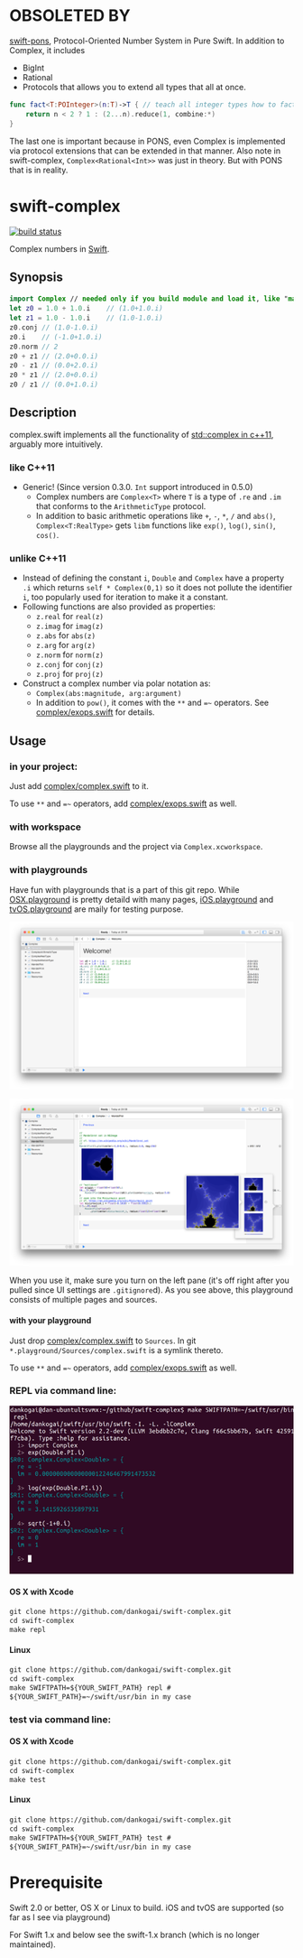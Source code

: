 # OBSOLETED BY

[swift-pons], Protocol-Oriented Number System in Pure Swift.  In addition to Complex, it includes

* BigInt
* Rational
* Protocols that allows you to extend all types that all at once.

````Swift
func fact<T:POInteger>(n:T)->T { // teach all integer types how to factorial
    return n < 2 ? 1 : (2...n).reduce(1, combine:*)
}
````

The last one is important because in PONS, even Complex is implemented via protocol extensions that can be extended in that manner.  Also note in swift-complex, `Complex<Rational<Int>>` was just in theory.  But with PONS that is in reality.

[swift-pons]: https://github.com/dankogai/swift-pons

# swift-complex

[![build status](https://secure.travis-ci.org/dankogai/swift-complex.png)](http://travis-ci.org/dankogai/swift-complex)

Complex numbers in [Swift].

[Swift]: https://developer.apple.com/swift/

## Synopsis

````swift
import Complex // needed only if you build module and load it, like "make repl"
let z0 = 1.0 + 1.0.i    // (1.0+1.0.i)
let z1 = 1.0 - 1.0.i    // (1.0-1.0.i)
z0.conj // (1.0-1.0.i)
z0.i    // (-1.0+1.0.i)
z0.norm // 2
z0 + z1 // (2.0+0.0.i)
z0 - z1 // (0.0+2.0.i)
z0 * z1 // (2.0+0.0.i)
z0 / z1 // (0.0+1.0.i)
````

## Description

complex.swift implements all the functionality of [std::complex in c++11], arguably more intuitively. 

[std::complex in c++11]: http://www.cplusplus.com/reference/complex/

### like C++11

* Generic! (Since version 0.3.0. `Int` support introduced in 0.5.0)
  * Complex numbers are `Complex<T>` where `T` is a type of `.re` and `.im` that conforms to the `ArithmeticType` protocol.
  * In addition to basic arithmetic operations like `+`, `-`, `*`, `/` and `abs()`, `Complex<T:RealType>` gets `libm` functions like `exp()`, `log()`, `sin()`, `cos()`.

### unlike C++11

* Instead of defining the constant `i`, `Double` and `Complex` have a property `.i` which returns `self * Complex(0,1)` so it does not pollute the identifier `i`, too popularly used for iteration to make it a constant.
* Following functions are also provided as properties:
  * `z.real` for `real(z)`
  * `z.imag` for `imag(z)`
  * `z.abs` for `abs(z)`
  * `z.arg` for `arg(z)`
  * `z.norm` for `norm(z)`
  * `z.conj` for `conj(z)`
  * `z.proj` for `proj(z)`
* Construct a complex number via polar notation as:
  * `Complex(abs:magnitude, arg:argument)`
  * In addition to `pow()`, it comes with the `**` and `=~` operators. See [complex/exops.swift] for details.


## Usage

### in your project:

Just add [complex/complex.swift] to it.

To use `**` and `=~` operators, add [complex/exops.swift] as well.

[complex/complex.swift]: ./complex/complex.swift
[complex/exops.swift]: ./complex/exops.swift

### with workspace

Browse all the playgrounds and the project via `Complex.xcworkspace`.

### with playgrounds

Have fun with playgrounds that is a part of this git repo.  While [OSX.playground] is pretty detaild with many pages, [iOS.playground] and [tvOS.playground] are maily for testing purpose.

![](screenshots/playground0.png)

![](screenshots/playground1.png)

[OSX.playground]: ./OSX.playground
[iOS.playground]: ./iOS.playground
[tvOS.playground]: ./tvOS.playground

When you use it, make sure you turn on the left pane (it's off right after you pulled since UI settings are `.gitignore`d).  As you see above, this playground consists of multiple pages and sources.

#### with your playground

Just drop [complex/complex.swift] to `Sources`.  In git `*.playground/Sources/complex.swift` is a symlink thereto.

To use `**` and `=~` operators, add [complex/exops.swift] as well.

### REPL via command line:

![](screenshots/repl-linux.png)

#### OS X with Xcode
````shell
git clone https://github.com/dankogai/swift-complex.git
cd swift-complex
make repl
````

#### Linux
````shell
git clone https://github.com/dankogai/swift-complex.git
cd swift-complex
make SWIFTPATH=${YOUR_SWIFT_PATH} repl # ${YOUR_SWIFT_PATH}=~/swift/usr/bin in my case
````
### test via command line:

#### OS X with Xcode
````shell
git clone https://github.com/dankogai/swift-complex.git
cd swift-complex
make test
````

#### Linux
````shell
git clone https://github.com/dankogai/swift-complex.git
cd swift-complex
make SWIFTPATH=${YOUR_SWIFT_PATH} test # ${YOUR_SWIFT_PATH}=~/swift/usr/bin in my case
````

# Prerequisite

Swift 2.0 or better, OS X or Linux to build. iOS and tvOS are supported (so far as I see via playground)

For Swift 1.x and below see the swift-1.x branch 
(which is no longer maintained).
